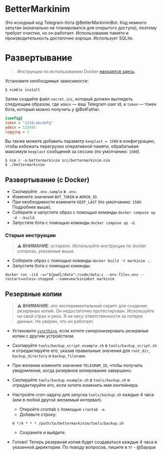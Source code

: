 
# BetterMarkinim
Это исходный код Telegram-бота @BetterMarkinimBot. Код немного запутан (изначально не планировался для открытого доступа), поэтому требует очистки, но он работает. Использование памяти и производительность достаточно хороши. Использует SQLite.

# Развертывание
> Инструкции по использованию Docker [находятся здесь](#deploy-with-docker).

Установите необходимые зависимости:

```shell
$ nimble install
```

Затем создайте файл `secret.ini`, который должен выглядеть следующим образом, где `admin` — ваш Telegram user id, а `token` — токен бота, который можно получить у @BotFather.

```ini
[config]
token = "1234:abcdefg"
admin = 123456
logging = 1
```

Вы также можете добавить параметр `keeplast = 1500` в конфигурацию, чтобы избежать перегрузки оперативной памяти, обрабатывая максимум `keeplast` сообщений за сессию (по умолчанию: `1500`).

```shell
$ nim c -o:bettermarkinim src/bettermarkinim.nim
$ ./bettermarkinim
```

## Развертывание (с Docker)
- Скопируйте `.env.sample` в `.env`.
- Измените значения `BOT_TOKEN` и `ADMIN_ID`.
- При необходимости измените `KEEP_LAST` (по умолчанию: `1500`. Подробнее выше).
- Соберите и запустите образ с помощью команды `docker compose up -d --build`.
- Запустите бота с помощью команды `docker compose up -d`.

### Старые инструкции
> ⚠️ **ВНИМАНИЕ**: устарело. Используйте инструкции по docker compose, указанные выше.
- Соберите образ с помощью команды `docker build -t markinim .`.
- Запустите бота с помощью команды:

```shell
docker run -itd -v="${pwd}/data":/code/data:z --env-file=.env --restart=unless-stopped --name=markinimbot markinim
```

## Резервные копии
> ⚠️ **ВНИМАНИЕ**: это экспериментальный скрипт для создания резервных копий. Он недостаточно протестирован. Используйте на свой страх и риск. Я не несу ответственности за потерю данных. Не уверен, что он работает.
- Установите [`syncthing`](https://syncthing.net/), если хотите синхронизировать резервные копии с другим устройством.
- Скопируйте `tools/backup_script.example.sh` в `tools/backup_script.sh` и отредактируйте его, указав правильные значения для `root_dir`, `backup_directory` и `backup_filename`.
- При желании измените значение `TELEGRAM_ID`, чтобы получать уведомления, когда резервное копирование завершено.
- Скопируйте `tools/backup.example.sh` в `tools/backup.sh` и отредактируйте его, если хотите изменить имя контейнера.
- Настройте cron-задачу для запуска `tools/backup.sh` каждые 4 часа (или в любой другой желаемый интервал).
  - Откройте crontab с помощью `crontab -e`.
  - Добавьте строку:

  ```shell
  0 */4 * * * /path/to/bettermarkinim/tools/backup.sh
  ```

  - Сохраните и выйдите.
- Готово! Теперь резервная копия будет создаваться каждые 4 часа в указанной директории. По поводу вопросов, пишите в тг - @Sayque
